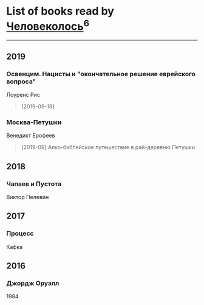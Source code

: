 # List of books read by [Человеколось](https://t.me/nerkin)<sup>6</sup>
---

## 2019

### Освенцим. Нацисты и "окончательное решение еврейского вопроса"
Лоуренс Рис
> [2019-09-18] 


### Москва-Петушки
Венедикт Ерофеев
> [2019-09] Алко-библейское путешествие в рай-деревню Петушки



## 2018

### Чапаев и Пустота
Виктор Пелевин



## 2017



### Процесс
Кафка



## 2016

### Джордж Оруэлл
1984



